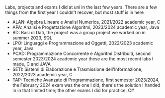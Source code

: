 Labs, projects and exams I did at uni in the last few years. There are a few things from the first year I couldn't recover, but most stuff is in here
- ALAN: Algebra Lineare e Analisi Numerica, 2021/2022 academic year, C
- APA: Analisi e Progettazione Algoritmi, 2023/2024 academic year, Java
- BD: Basi di Dati, the project was a group project we worked on in summer 2023, SQL
- LPO: Linguaggi e Programmazione ad Oggetti, 2022/2023 academic year, Java
- PCAD: Programmazione Concorrente e Algoritmi Distribuiti, second semester 2023/2024 academic year these are the most recent labs I made, C and JAVA
- SETI: Sistemi di Elaborazione e Trasmissione dell'Informazione, 2022/2023 academic year, C
- TAP: Tecniche Avanzate di Programmazione, first semester 2023/2024, the February 2024 exam was the one I did, there's the solution I handed in in that limited time; the other exams I did for practice,  C#
